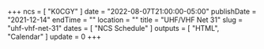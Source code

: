 +++
ncs = [ "K0CGY" ]
date = "2022-08-07T21:00:00-05:00"
publishDate = "2021-12-14"
endTime = ""
location = ""
title = "UHF/VHF Net 31"
slug = "uhf-vhf-net-31"
dates = [ "NCS Schedule" ]
outputs = [ "HTML", "Calendar" ]
update = 0
+++
